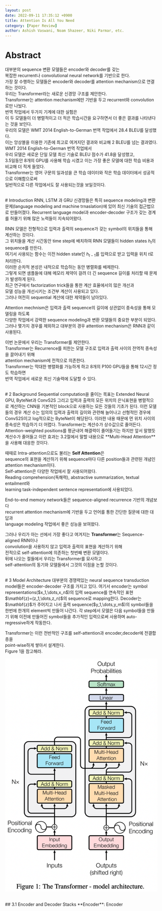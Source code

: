 ```yaml
---
layout: post
date: 2022-09-11 17:35:12 +0900
title: Attention Is All You Need
category: [Paper Review]
author: Ashish Vaswani, Noam Shazeer, Niki Parmar, etc.
---
```

# Abstract
대부분의 sequence 변환 모델들은 encoder와 decoder를 갖는  
복잡한 recurrent나 convolutional neural network를 기반으로 한다.  
가장 잘 수행하는 모델들은 encoder와 decoder를 attention mechanism으로 연결하는 것이다.  
우리는 Transformer라는 새로운 신경망 구조를 제안한다.  
Transformer는 attention mechanism에만 기반을 두고 recurrent와 convolution로만 나눴다.  
번역 작업에서 두가지 기계에 대한 실험은  
이 두 모델들이 더 병렬적이고 더 적은 학습시간을 요구하면서 더 좋은 결과를 나타낸다는 것을 보인다.  
우리의 모델은 WMT 2014 English-to-German 번역 작업에서 28.4 BLEU를 달성했다.  
이는 앙상블을 이용한 기존에 최고로 여겨지던 결과와 비교해 2 BLEU를 넘는 결과였다.  
WMT 2014 English-to-German 번역 작업에서  
우리 모델은 새로운 단일 모델 최신 기술로 BLEU 점수가 41.8을 달성했고,  
3.5일동안 8개의 GPU를 사용해 학습 시켰고 이는 가장 좋은 모델에 대한 학습 비용과 비교해 더 적게 들었다.  
Transformer는 영어 구문의 일과성을 큰 학습 데이터와 작은 학습 데이터에서 성공적으로 이해함으로써  
일반적으로 다른 작업에서도 잘 사용되는것을 보일것이다.  

<br/>
# Introduction
RNN, LSTM 과 GRU 신경망들은 특히 sequence modeling과 변환 문제(language modeling and  
machine trnaslation)에 있어 최신 기술의 접근법으로 만들어졌다.  
Recurrent language model과 encoder-decoder 구조가 갖는 경계를 허물기 위해 많은 노력들이 지속되어왔다.  

RNN 모델은 전형적으로 입력과 출력의 sequence가 갖는 symbol의 위치들을 통해 계산하는 것이다.  
그 위치들을 계산 시간동안 time step에 배치하여 RNN 모델들이 hidden states $h_t$의 sequence를 만든다.  
여기서 사용되는 함수는 이전 hidden state인 $h_{t-1}$를 입력으로 받고 입력을 위치 $t$로 처리한다.  
이러한 순차적 본성은 내적으로 학습하는 동안 병렬화를 배제한다.  
그렇게 되면 샘플들에 대해 메모리 제약이 걸려 더 긴 sequence 길이를 처리할 때 문제가 발생하게 된다.  
최근 연구에서 factorization trick들을 통한 계산 효율에서의 많은 개선과  
모델 성능을 개선시키는 조건부 계산이 사용되고 있다.  
그러나 여전히 sequential 계산에 대한 제약들이 남아있다.  

Attention mechnism은 입력과 출력 sequence의 길이에 상관없이 종속성을 통해 모델링을 하도록  
다양한 작업에서 강력한 sequence modeling과 변환 모델들의 중요한 부분이 되었다.  
그러나 몇가지 경우를 제외하고 대부분의 경우 attention mechanism은 RNN과 같이 사용된다.  

이번 논문에서 우리는 Transformer를 제안한다.  
Transformer는 Recurrence를 피한는 모델 구조로 입력과 출력 사이의 전역적 종속성을 끌어내기 위해  
attention mechanism에 전적으로 의존한다.  
Transformer는 막대한 병렬화를 가능하게 하고 8개의 P100 GPU들을 통해 12시간 정도 학습하면  
번역 작업에서 새로운 최신 기술력에 도달할 수 있다.  

<br/>
# 2 Background
Sequential computation을 줄이는 목표는 Extended Neural GPU, ByteNet과 ConvS2S 그리고  
입력과 출력의 모든 위치의 은닉표현을 병렬적으로 계산하는 CNN을  
기본적인 block으로 사용하는 모든 것들의 기초가 된다.  
이런 모델들의 경우 계산 수는 임의의 입력과 출력의 길이와 관련해 늘어나고 선형적인 경우에 ConvS2S이고  
log적으로는 ByteNet이 해당된다.  
이러한 내용 때문에 먼 위치 사이의 종속성은 학습하기 더 어렵다.  
Transformer는 계산수가 상수값으로 줄어든다.  
Attention-weighted positions를 평균내어 해결력이 줄어들기는 하지만 앞서 말했듯 계산수가 줄어들고  
이런 효과는 3.2절에서 말할 내용으로 **Multi-Head Attention**을 사용해 대응한 것이다.  

때때로 Intra-attention으로도 불리는 **Self Attention**은  
sequence의 표현을 계산하기 위해 sequence마다 다른 position들과 관련된 개념인 attention mechanism이다.  
Self-attention은 다양한 작업에서 잘 사용되어왔다.  
Reading comprehension(독해력), abstractive summarization, textual entailment와  
learning task-independent sentence representation에 사용되었다.  

End-to-end memory network들은 sequence-aligned recurrence 기반의 개념보다  
recurrent attention mechanism에 기반을 두고 언어를 통한 간단한 질문에 대한 대답과  
language modeling 작업에서 좋은 성능을 보여왔다.  

그러나 우리가 아는 선에서 가장 좋다고 여겨지는 **Transformer**는 Sequence-aligned RNN이나  
convolution을 사용하지 않고 입력과 출력의 표현을 계산하기 위해  
전적으로 self-attention에 의존하는 첫번째 변환 모델이다.  
뒤에 나오는 절들에서 우리는 Transformer를 묘사하고  
self-attention의 동기와 모델들에서 그것의 이점을 논할 것이다.  

<br/>
# 3 Model Architecture
대부분의 경쟁력있는 neural sequence transduction model들은 encoder-decoder 구조를 가지고 있다.  
여기서 encoder는 symbol representations($x_1,\dots,x_n$)의 입력 sequence를 연속적인 표현  
$\mathbf{z}=(z_1,\dots,z_n)$의 sequence로 mapping한다.  
Decoder는 $\mathbf{z}$가 주어지고 나서 출력 sequence($y_1,\dots,y_m$)의 symbol들을  
한번에 한개의 element씩 만들어 나간다.  
각 step에서 모델은 다음 symbol들을 만들기 위해 이전에 만들어진 symbol들을 추가적인 입력으로써 사용하며  
auto-regressive하게 작동한다.  

Transformer는 이런 전반적인 구조를 self-attention과 encoder,decoder에 전결합층을  
point-wise하게 쌓아서 설계한다.  
Figure 1을 참고해라.  

![Transforemr_0](/assets/img/Paper_Review/Transformer/Transformer_0.png)

<br/>
## 3.1 Encoder and Decoder Stacks
**Encoder**: Encoder